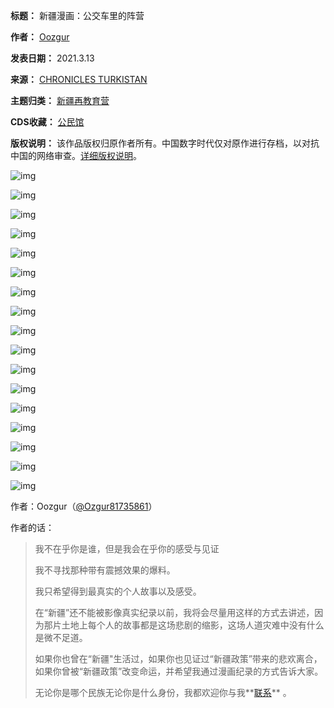

**标题：** 新疆漫画：公交车里的阵营  

**作者：** [Oozgur](https://chinadigitaltimes.net/space/Oozgur)  

**发表日期：** 2021.3.13  

**来源：** [CHRONICLES TURKISTAN](https://ozzgur5.wixsite.com/chronicles-turkistan/post/__bus01)  

**主题归类：** [新疆再教育营](https://chinadigitaltimes.net/space/新疆再教育营)  

**CDS收藏：** [公民馆](https://chinadigitaltimes.net/space/%E5%85%AC%E6%B0%91%E9%A6%86)  

**版权说明：** 该作品版权归原作者所有。中国数字时代仅对原作进行存档，以对抗中国的网络审查。[详细版权说明](https://chinadigitaltimes.net/chinese/copyright)。


![img](https://chinadigitaltimes.net/chinese/files/2021/12/01.jpg)  

![img](https://chinadigitaltimes.net/chinese/files/2021/12/02.jpg)  

![img](https://chinadigitaltimes.net/chinese/files/2021/12/03.jpg)  

![img](https://chinadigitaltimes.net/chinese/files/2021/12/04.jpg)  

![img](https://chinadigitaltimes.net/chinese/files/2021/12/05.jpg)  

![img](https://chinadigitaltimes.net/chinese/files/2021/12/06.jpg)  

![img](https://chinadigitaltimes.net/chinese/files/2021/12/07.jpg)  

![img](https://chinadigitaltimes.net/chinese/files/2021/12/08.jpg)  

![img](https://chinadigitaltimes.net/chinese/files/2021/12/09.jpg)  

![img](https://chinadigitaltimes.net/chinese/files/2021/12/10.jpg)  

![img](https://chinadigitaltimes.net/chinese/files/2021/12/11.jpg)  

![img](https://chinadigitaltimes.net/chinese/files/2021/12/12.jpg)  

![img](https://chinadigitaltimes.net/chinese/files/2021/12/13.jpg)  

![img](https://chinadigitaltimes.net/chinese/files/2021/12/14.jpg)  

![img](https://chinadigitaltimes.net/chinese/files/2021/12/15.jpg)  

![img](https://chinadigitaltimes.net/chinese/files/2021/12/16.jpg)  

![img](https://chinadigitaltimes.net/chinese/files/2021/12/17.jpg)


作者：Oozgur（[@Ozgur81735861](https://twitter.com/Ozgur81735861 "@Ozgur81735861")）


作者的话：



> 
> 我不在乎你是谁，但是我会在乎你的感受与见证  
> 
> 我不寻找那种带有震撼效果的爆料。  
> 
> 我只希望得到最真实的个人故事以及感受。  
> 
> 在“新疆”还不能被影像真实纪录以前，我将会尽量用这样的方式去讲述，因为那片土地上每个人的故事都是这场悲剧的缩影，这场人道灾难中没有什么是微不足道。  
> 
> 如果你也曾在“新疆"生活过，如果你也见证过“新疆政策”带来的悲欢离合，如果你曾被“新疆政策”改变命运，并希望我通过漫画纪录的方式告诉大家。  
> 
> 无论你是哪个民族无论你是什么身份，我都欢迎你与我**[联系](https://ozzgur5.wixsite.com/chronicles-turkistan/contact "联系")** 。
> 
> 
> 

